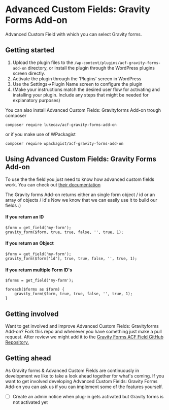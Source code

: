 # Advanced Custom Fields: Gravity Forms Add-on
Advanced Custom Field with which you can select Gravity forms.

## Getting started

1. Upload the plugin files to the `/wp-content/plugins/acf-gravity-forms-add-on` directory, or install the plugin through the WordPress plugins screen directly.
2. Activate the plugin through the 'Plugins' screen in WordPress
3. Use the Settings->Plugin Name screen to configure the plugin
4. (Make your instructions match the desired user flow for activating and installing your plugin. Include any steps that might be needed for explanatory purposes)

You can also install Advanced Custom Fields: Gravityforms Add-on trough composer

`composer require lukecav/acf-gravity-forms-add-on`

or if you make use of WPackagist

`composer require wpackagist/acf-gravity-forms-add-on`

## Using Advanced Custom Fields: Gravity Forms Add-on

To use the the field you just need to know how advanced custom fields work. You can check out [their documentation](https://www.advancedcustomfields.com/resources/)

The Gravity forms Add-on returns either an single form object / id or an array of objects / id's
Now we know that we can easily use it to build our fields :)

#### If you return an ID
```
$form = get_field('my-form');
gravity_form($form, true, true, false, '', true, 1); 
```

#### If you return an Object
```
$form = get_field('my-form');
gravity_form($form['id'], true, true, false, '', true, 1); 
```

#### If you return multiple Form ID's
```
$forms = get_field('my-form');

foreach($forms as $form) {
    gravity_form($form, true, true, false, '', true, 1); 
}
```

## Getting involved

Want to get involved and improve Advanced Custom Fields: Gravityforms Add-on? Fork this repo and whenever you have something just make a pull request. After review we might add it to the [Gravity Forms ACF Field GitHub Repository.](acf-gravity-forms-add-on)

## Getting ahead

As Gravity forms & Advanced Custom Fields are continuously in development we like to take a look ahead together for what's coming. If you want to get involved developing Advanced Custom Fields: Gravity Forms Add-on you can ask us if you can implement some of the features yourself.

- [ ] Create an admin notice when plug-in gets activated but Gravity forms is not activated yet
